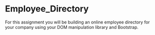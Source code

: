 # Employee_Directory
For this assignment you will be building an online employee directory for your company using your DOM manipulation library and Bootstrap.
